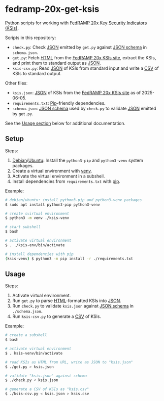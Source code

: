 # fedramp-20x-get-ksis

[Python][] scripts for working with [FedRAMP 20x Key Security Indicators
(KSIs)][ksis].

Scripts in this repository:

- `check.py`: Check [JSON][] emitted by `get.py` against [JSON schema][] in `schema.json`.
- `get.py`: Fetch [HTML][] from the [FedRAMP 20x KSIs site][ksis], extract the KSIs, and print them to standard output as [JSON][].
- `ksis-csv.py`: Read [JSON][] of KSIs from standard input and write a [CSV][] of KSIs to standard output.

Other files:

- `ksis.json`: [JSON][] of KSIs from the [FedRAMP 20x KSIs site][ksis] as of 2025-06-05.
- `requirements.txt`: [Pip][]-friendly dependencies.
- `schema.json`: [JSON schema][] used by `check.py` to validate [JSON][] emitted by `get.py`.

See the [Usage section](#usage "Usage") below for additional
documentation.

## Setup

Steps:

1. [Debian][]/[Ubuntu][]: Install the `python3-pip` and `python3-venv` system packages.
2. Create a virtual environment with [venv][].
3. Activate the virtual environment in a subshell.
4. Install dependencies from `requirements.txt` with [pip][].

Example:

```sh
# debian/ubuntu: install python3-pip and python3-venv packages
$ sudo apt install python3-pip python3-venv

# create svirtual environment
$ python3 -m venv ./ksis-venv

# start subshell
$ bash

# activate virtual environment
$ . ./ksis-env/bin/activate

# install dependencies with pip
(ksis-venv) $ python3 -m pip install -r ./requirements.txt
```

## Usage

Steps:

1. Activate virtual environment.
2. Run `get.py` to parse [HTML][]-formatted KSIs into [JSON][].
3. Run `check.py` to validate `ksis.json` against [JSON schema][] in `./schema.json`.
3. Run `ksis-csv.py` to generate a [CSV][] of KSIs.

Example:

```sh
# create a subshell
$ bash

# activate virtual environment
$ . ksis-venv/bin/activate

# read KSIs as HTML from URL, write as JSON to "ksis.json"
$ ./get.py > ksis.json

# validate "ksis.json" against schema
$ ./check.py < ksis.json

# generate a CSV of KSIs as "ksis.csv"
$ ./ksis-csv.py < ksis.json > ksis.csv
```

[venv]: https://docs.python.org/3/library/venv.html
  "venv: Python virtual environment module"
[pip]: https://pypi.org/project/pip/
  "pip: Python package installer"
[json]: https://json.org/
  "JavaScript Object Notation"
[html]: https://en.wikipedia.org/wiki/HTML
  "HyperText Markup Language"
[json schema]: https://json-schema.org/
  "JSON schema"
[fedramp]: https://www.fedramp.gov/
  "FedRAMP"
[ksis]: https://www.fedramp.gov/20x/standards/20x-ksi/
  "FedRAMP 20x Key Security Indicators (KSIs)."
[debian]: https://www.debian.org/
  "Debian Linux"
[ubuntu]: https://ubuntu.com/
  "Ubuntu Linux"
[csv]: https://en.wikipedia.org/wiki/Comma-separated_values
  "Comma-separated values (CSV)"
[python]: https://python.org/
  "Python programming language"
